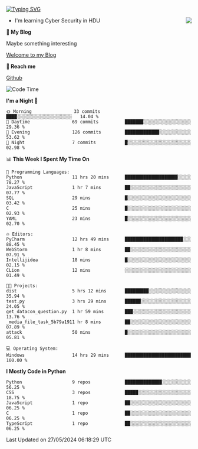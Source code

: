 [![Typing SVG](https://readme-typing-svg.herokuapp.com?font=Fira+Code&pause=1000&random=false&width=450&height=60&lines=Hello+%F0%9F%91%8B%F0%9F%8F%BB;I'm+JBNRZ)](https://git.io/typing-svg)

<a href="#">
  <img align="right" src="https://github-readme-stats.vercel.app/api?username=JBNRZ&show_icons=true&bg_color=15,f2f7fd,E0EAFC" />
</a>

- I'm learning Cyber Security in HDU

 **🌱 My Blog**

Maybe something interesting

[Welcome to my Blog](https://jbnrz.com.cn/)

 **💬 Reach me** 

[Github](https://github.com/JBNRZ)


<!--START_SECTION:waka-->
![Code Time](http://img.shields.io/badge/Code%20Time-508%20hrs%2056%20mins-blue)

**I'm a Night 🦉** 

```text
🌞 Morning                33 commits          ████░░░░░░░░░░░░░░░░░░░░░   14.04 % 
🌆 Daytime                69 commits          ███████░░░░░░░░░░░░░░░░░░   29.36 % 
🌃 Evening                126 commits         █████████████░░░░░░░░░░░░   53.62 % 
🌙 Night                  7 commits           █░░░░░░░░░░░░░░░░░░░░░░░░   02.98 % 
```


📊 **This Week I Spent My Time On** 

```text
💬 Programming Languages: 
Python                   11 hrs 20 mins      ████████████████████░░░░░   78.27 % 
JavaScript               1 hr 7 mins         ██░░░░░░░░░░░░░░░░░░░░░░░   07.77 % 
SQL                      29 mins             █░░░░░░░░░░░░░░░░░░░░░░░░   03.42 % 
C                        25 mins             █░░░░░░░░░░░░░░░░░░░░░░░░   02.93 % 
YAML                     23 mins             █░░░░░░░░░░░░░░░░░░░░░░░░   02.70 % 

🔥 Editors: 
PyCharm                  12 hrs 49 mins      ██████████████████████░░░   88.45 % 
WebStorm                 1 hr 8 mins         ██░░░░░░░░░░░░░░░░░░░░░░░   07.91 % 
Intellijidea             18 mins             █░░░░░░░░░░░░░░░░░░░░░░░░   02.15 % 
CLion                    12 mins             ░░░░░░░░░░░░░░░░░░░░░░░░░   01.49 % 

🐱‍💻 Projects: 
dist                     5 hrs 12 mins       █████████░░░░░░░░░░░░░░░░   35.94 % 
test.py                  3 hrs 29 mins       ██████░░░░░░░░░░░░░░░░░░░   24.05 % 
get_datacon_question.py  1 hr 59 mins        ███░░░░░░░░░░░░░░░░░░░░░░   13.76 % 
_media_file_task_5b79a1911 hr 8 mins         ██░░░░░░░░░░░░░░░░░░░░░░░   07.89 % 
attack                   50 mins             █░░░░░░░░░░░░░░░░░░░░░░░░   05.81 % 

💻 Operating System: 
Windows                  14 hrs 29 mins      █████████████████████████   100.00 % 
```

**I Mostly Code in Python** 

```text
Python                   9 repos             ██████████████░░░░░░░░░░░   56.25 % 
CSS                      3 repos             █████░░░░░░░░░░░░░░░░░░░░   18.75 % 
JavaScript               1 repo              ██░░░░░░░░░░░░░░░░░░░░░░░   06.25 % 
C                        1 repo              ██░░░░░░░░░░░░░░░░░░░░░░░   06.25 % 
TypeScript               1 repo              ██░░░░░░░░░░░░░░░░░░░░░░░   06.25 % 
```




 Last Updated on 27/05/2024 06:18:29 UTC
<!--END_SECTION:waka-->
